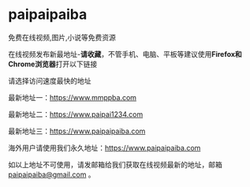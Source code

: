 # paipaipaiba
免费在线视频,图片,小说等免费资源

在线视频发布新最地址-**请收藏**，不管手机、电脑、平板等建议使用**Firefox和Chrome浏览器**打开以下链接

请选择访问速度最快的地址

最新地址一：https://www.mmppba.com

最新地址二：https://www.paipai1234.com

最新地址三：https://www.paipaipaiba.com

海外用户请使用我们永久地址：https://www.paipaipaiba.com

如以上地址不可使用，请发邮箱给我们获取在线视频最新的地址，邮箱 paipaipaiba@gmail.com 。
